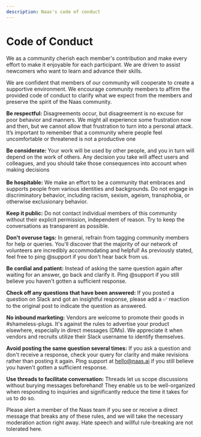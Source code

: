 ```yaml
---
description: Naas's code of conduct
---
```


# Code of Conduct

We as a community cherish each member's contribution and make every effort to make it enjoyable for each participant. We are driven to assist newcomers who want to learn and advance their skills.

We are confident that members of our community will cooperate to create a supportive environment. We encourage community members to affirm the provided code of conduct to clarify what we expect from the members and preserve the spirit of the Naas community.

**Be respectful:** Disagreements occur, but disagreement is no excuse for poor behavior and manners. We might all experience some frustration now and then, but we cannot allow that frustration to turn into a personal attack. It’s important to remember that a community where people feel uncomfortable or threatened is not a productive one

**Be considerate:** Your work will be used by other people, and you in turn will depend on the work of others. Any decision you take will affect users and colleagues, and you should take those consequences into account when making decisions\
\
**Be hospitable:** We make an effort to be a community that embraces and supports people from various identities and backgrounds. Do not engage in discriminatory behavior, including racism, sexism, ageism, transphobia, or otherwise exclusionary behavior.

**Keep it public:** Do not contact individual members of this community without their explicit permission, independent of reason. Try to keep the conversations as transparent as possible.

**Don't overuse tags:** In general, refrain from tagging community members for help or queries. You'll discover that the majority of our network of volunteers are incredibly accommodating and helpful! As previously stated, feel free to ping @support if you don't hear back from us.

**Be cordial and patient:** Instead of asking the same question again after waiting for an answer, go back and clarify it. Ping @support if you still believe you haven't gotten a sufficient response.

**Check off any questions that have been answered:** If you posted a question on Slack and got an insightful response, please add a ✅ reaction to the original post to indicate the question as answered.

**No inbound marketing:** Vendors are welcome to promote their goods in #shameless-plugs. It's against the rules to advertise your product elsewhere, especially in direct messages (DMs). We appreciate it when vendors and recruits utilize their Slack username to identify themselves.

**Avoid posting the same question several times:** If you ask a question and don't receive a response, check your query for clarity and make revisions rather than posting it again. Ping  support at hello@naas.ai if you still believe you haven't gotten a sufficient response.

**Use threads to facilitate conversation:** Threads let us scope discussions without burying messages beforehand! They enable us to be well-organized when responding to inquiries and significantly reduce the time it takes for us to do so.

Please alert a member of the Naas team if you see or receive a direct message that breaks any of these rules, and we will take the necessary moderation action right away. Hate speech and willful rule-breaking are not tolerated here.
